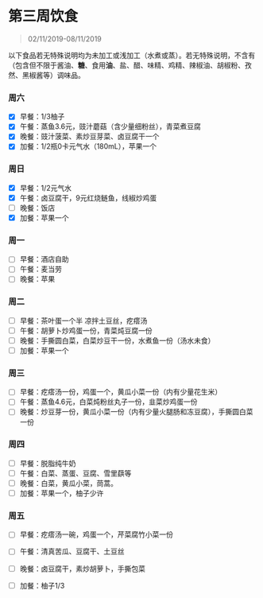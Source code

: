 # 第三周饮食

>02/11/2019-08/11/2019

以下食品若无特殊说明均为未加工或浅加工（水煮或蒸）。若无特殊说明，不含有（包含但不限于酱油、**糖**、食用**油**、盐、醋、味精、鸡精、辣椒油、胡椒粉、孜然、黑椒酱等）调味品。

### 周六

- [x] 早餐：1/3柚子
- [x] 午餐：蒸鱼3.6元，豉汁蘑菇（含少量细粉丝），青菜煮豆腐
- [x] 晚餐：豉汁菠菜、素炒豆芽菜、卤豆腐干一个
- [x] 加餐：1/2瓶0卡元气水（180mL），苹果一个

### 周日

- [x] 早餐：1/2元气水
- [x] 午餐：卤豆腐干，9元红烧鲢鱼，线椒炒鸡蛋
- [ ] 晚餐：饭店
- [x] 加餐：苹果一个

### 周一

- [ ] 早餐：酒店自助
- [ ] 午餐：麦当劳
- [ ] 晚餐：苹果

### 周二

- [ ] 早餐：茶叶蛋一个半 凉拌土豆丝，疙瘩汤
- [ ] 午餐：胡萝卜炒鸡蛋一份，青菜炖豆腐一份
- [ ] 晚餐：手撕圆白菜，白菜炒豆干一份，水煮鱼一份（汤水未食）
- [ ] 加餐：苹果一个

### 周三

- [ ] 早餐：疙瘩汤一份，鸡蛋一个，黄瓜小菜一份（内有少量花生米）
- [ ] 午餐：蒸鱼4.6元，白菜炖粉丝丸子一份，韭菜炒鸡蛋一份
- [ ] 晚餐：炒豆芽一份，黄瓜小菜一份（内有少量火腿肠和冻豆腐），手撕圆白菜一份

### 周四

- [ ] 早餐：脱脂纯牛奶
- [ ] 午餐：白菜、蒸蛋、豆腐、雪里蕻等
- [ ] 晚餐：白菜，黄瓜小菜，茼蒿。
- [ ] 加餐：苹果一个，柚子少许

### 周五

- [ ] 早餐：疙瘩汤一碗，鸡蛋一个，芹菜腐竹小菜一份

- [ ] 午餐：清真苦瓜、豆腐干、土豆丝

- [ ] 晚餐：卤豆腐干，素炒胡萝卜，手撕包菜

- [ ] 加餐：柚子1/3

  

